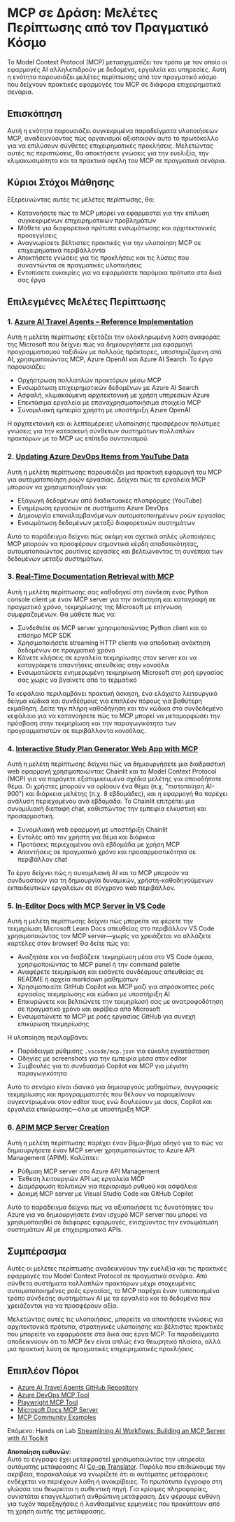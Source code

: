 <!--
CO_OP_TRANSLATOR_METADATA:
{
  "original_hash": "873741da08dd6537858d5e14c3a386e1",
  "translation_date": "2025-07-14T05:46:29+00:00",
  "source_file": "09-CaseStudy/README.md",
  "language_code": "el"
}
-->
# MCP σε Δράση: Μελέτες Περίπτωσης από τον Πραγματικό Κόσμο

Το Model Context Protocol (MCP) μετασχηματίζει τον τρόπο με τον οποίο οι εφαρμογές AI αλληλεπιδρούν με δεδομένα, εργαλεία και υπηρεσίες. Αυτή η ενότητα παρουσιάζει μελέτες περίπτωσης από τον πραγματικό κόσμο που δείχνουν πρακτικές εφαρμογές του MCP σε διάφορα επιχειρηματικά σενάρια.

## Επισκόπηση

Αυτή η ενότητα παρουσιάζει συγκεκριμένα παραδείγματα υλοποιήσεων MCP, αναδεικνύοντας πώς οργανισμοί αξιοποιούν αυτό το πρωτόκολλο για να επιλύσουν σύνθετες επιχειρηματικές προκλήσεις. Μελετώντας αυτές τις περιπτώσεις, θα αποκτήσετε γνώσεις για την ευελιξία, την κλιμακωσιμότητα και τα πρακτικά οφέλη του MCP σε πραγματικά σενάρια.

## Κύριοι Στόχοι Μάθησης

Εξερευνώντας αυτές τις μελέτες περίπτωσης, θα:

- Κατανοήσετε πώς το MCP μπορεί να εφαρμοστεί για την επίλυση συγκεκριμένων επιχειρηματικών προβλημάτων
- Μάθετε για διαφορετικά πρότυπα ενσωμάτωσης και αρχιτεκτονικές προσεγγίσεις
- Αναγνωρίσετε βέλτιστες πρακτικές για την υλοποίηση MCP σε επιχειρηματικά περιβάλλοντα
- Αποκτήσετε γνώσεις για τις προκλήσεις και τις λύσεις που συναντώνται σε πραγματικές υλοποιήσεις
- Εντοπίσετε ευκαιρίες για να εφαρμόσετε παρόμοια πρότυπα στα δικά σας έργα

## Επιλεγμένες Μελέτες Περίπτωσης

### 1. [Azure AI Travel Agents – Reference Implementation](./travelagentsample.md)

Αυτή η μελέτη περίπτωσης εξετάζει την ολοκληρωμένη λύση αναφοράς της Microsoft που δείχνει πώς να δημιουργήσετε μια εφαρμογή προγραμματισμού ταξιδιών με πολλούς πράκτορες, υποστηριζόμενη από AI, χρησιμοποιώντας MCP, Azure OpenAI και Azure AI Search. Το έργο παρουσιάζει:

- Ορχήστρωση πολλαπλών πρακτόρων μέσω MCP
- Ενσωμάτωση επιχειρηματικών δεδομένων με Azure AI Search
- Ασφαλή, κλιμακούμενη αρχιτεκτονική με χρήση υπηρεσιών Azure
- Επεκτάσιμα εργαλεία με επαναχρησιμοποιήσιμα στοιχεία MCP
- Συνομιλιακή εμπειρία χρήστη με υποστήριξη Azure OpenAI

Η αρχιτεκτονική και οι λεπτομέρειες υλοποίησης προσφέρουν πολύτιμες γνώσεις για την κατασκευή σύνθετων συστημάτων πολλαπλών πρακτόρων με το MCP ως επίπεδο συντονισμού.

### 2. [Updating Azure DevOps Items from YouTube Data](./UpdateADOItemsFromYT.md)

Αυτή η μελέτη περίπτωσης παρουσιάζει μια πρακτική εφαρμογή του MCP για αυτοματοποίηση ροών εργασίας. Δείχνει πώς τα εργαλεία MCP μπορούν να χρησιμοποιηθούν για:

- Εξαγωγή δεδομένων από διαδικτυακές πλατφόρμες (YouTube)
- Ενημέρωση εργασιών σε συστήματα Azure DevOps
- Δημιουργία επαναλαμβανόμενων αυτοματοποιημένων ροών εργασίας
- Ενσωμάτωση δεδομένων μεταξύ διαφορετικών συστημάτων

Αυτό το παράδειγμα δείχνει πώς ακόμη και σχετικά απλές υλοποιήσεις MCP μπορούν να προσφέρουν σημαντικά κέρδη αποδοτικότητας, αυτοματοποιώντας ρουτίνες εργασίες και βελτιώνοντας τη συνέπεια των δεδομένων μεταξύ συστημάτων.

### 3. [Real-Time Documentation Retrieval with MCP](./docs-mcp/README.md)

Αυτή η μελέτη περίπτωσης σας καθοδηγεί στη σύνδεση ενός Python console client με έναν MCP server για την ανάκτηση και καταγραφή σε πραγματικό χρόνο, τεκμηρίωσης της Microsoft με επίγνωση συμφραζομένων. Θα μάθετε πώς να:

- Συνδεθείτε σε MCP server χρησιμοποιώντας Python client και το επίσημο MCP SDK
- Χρησιμοποιήσετε streaming HTTP clients για αποδοτική ανάκτηση δεδομένων σε πραγματικό χρόνο
- Κάνετε κλήσεις σε εργαλεία τεκμηρίωσης στον server και να καταγράφετε απαντήσεις απευθείας στην κονσόλα
- Ενσωματώσετε ενημερωμένη τεκμηρίωση Microsoft στη ροή εργασίας σας χωρίς να βγαίνετε από το τερματικό

Το κεφάλαιο περιλαμβάνει πρακτική άσκηση, ένα ελάχιστο λειτουργικό δείγμα κώδικα και συνδέσμους για επιπλέον πόρους για βαθύτερη εκμάθηση. Δείτε την πλήρη καθοδήγηση και τον κώδικα στο συνδεδεμένο κεφάλαιο για να κατανοήσετε πώς το MCP μπορεί να μεταμορφώσει την πρόσβαση στην τεκμηρίωση και την παραγωγικότητα των προγραμματιστών σε περιβάλλοντα κονσόλας.

### 4. [Interactive Study Plan Generator Web App with MCP](./docs-mcp/README.md)

Αυτή η μελέτη περίπτωσης δείχνει πώς να δημιουργήσετε μια διαδραστική web εφαρμογή χρησιμοποιώντας Chainlit και το Model Context Protocol (MCP) για να παράγετε εξατομικευμένα σχέδια μελέτης για οποιοδήποτε θέμα. Οι χρήστες μπορούν να ορίσουν ένα θέμα (π.χ. "πιστοποίηση AI-900") και διάρκεια μελέτης (π.χ. 8 εβδομάδες), και η εφαρμογή θα παρέχει ανάλυση περιεχομένου ανά εβδομάδα. Το Chainlit επιτρέπει μια συνομιλιακή διεπαφή chat, καθιστώντας την εμπειρία ελκυστική και προσαρμοστική.

- Συνομιλιακή web εφαρμογή με υποστήριξη Chainlit
- Εντολές από τον χρήστη για θέμα και διάρκεια
- Προτάσεις περιεχομένου ανά εβδομάδα με χρήση MCP
- Απαντήσεις σε πραγματικό χρόνο και προσαρμοστικότητα σε περιβάλλον chat

Το έργο δείχνει πώς η συνομιλιακή AI και το MCP μπορούν να συνδυαστούν για τη δημιουργία δυναμικών, χρήστη-καθοδηγούμενων εκπαιδευτικών εργαλείων σε σύγχρονο web περιβάλλον.

### 5. [In-Editor Docs with MCP Server in VS Code](./docs-mcp/README.md)

Αυτή η μελέτη περίπτωσης δείχνει πώς μπορείτε να φέρετε την τεκμηρίωση Microsoft Learn Docs απευθείας στο περιβάλλον VS Code χρησιμοποιώντας τον MCP server—χωρίς να χρειάζεται να αλλάζετε καρτέλες στον browser! Θα δείτε πώς να:

- Αναζητάτε και να διαβάζετε τεκμηρίωση μέσα στο VS Code άμεσα, χρησιμοποιώντας το MCP panel ή την command palette
- Αναφέρετε τεκμηρίωση και εισάγετε συνδέσμους απευθείας σε README ή αρχεία markdown μαθημάτων
- Χρησιμοποιείτε GitHub Copilot και MCP μαζί για απρόσκοπτες ροές εργασίας τεκμηρίωσης και κώδικα με υποστήριξη AI
- Επικυρώνετε και βελτιώνετε την τεκμηρίωσή σας με ανατροφοδότηση σε πραγματικό χρόνο και ακρίβεια από Microsoft
- Ενσωματώνετε το MCP με ροές εργασίας GitHub για συνεχή επικύρωση τεκμηρίωσης

Η υλοποίηση περιλαμβάνει:
- Παράδειγμα ρύθμισης `.vscode/mcp.json` για εύκολη εγκατάσταση
- Οδηγίες με screenshots για την εμπειρία μέσα στον editor
- Συμβουλές για το συνδυασμό Copilot και MCP για μέγιστη παραγωγικότητα

Αυτό το σενάριο είναι ιδανικό για δημιουργούς μαθημάτων, συγγραφείς τεκμηρίωσης και προγραμματιστές που θέλουν να παραμείνουν συγκεντρωμένοι στον editor τους ενώ δουλεύουν με docs, Copilot και εργαλεία επικύρωσης—όλα με υποστήριξη MCP.

### 6. [APIM MCP Server Creation](./apimsample.md)

Αυτή η μελέτη περίπτωσης παρέχει έναν βήμα-βήμα οδηγό για το πώς να δημιουργήσετε έναν MCP server χρησιμοποιώντας το Azure API Management (APIM). Καλύπτει:

- Ρύθμιση MCP server στο Azure API Management
- Έκθεση λειτουργιών API ως εργαλεία MCP
- Διαμόρφωση πολιτικών για περιορισμό ρυθμού και ασφάλεια
- Δοκιμή MCP server με Visual Studio Code και GitHub Copilot

Αυτό το παράδειγμα δείχνει πώς να αξιοποιήσετε τις δυνατότητες του Azure για να δημιουργήσετε έναν ισχυρό MCP server που μπορεί να χρησιμοποιηθεί σε διάφορες εφαρμογές, ενισχύοντας την ενσωμάτωση συστημάτων AI με επιχειρηματικά APIs.

## Συμπέρασμα

Αυτές οι μελέτες περίπτωσης αναδεικνύουν την ευελιξία και τις πρακτικές εφαρμογές του Model Context Protocol σε πραγματικά σενάρια. Από σύνθετα συστήματα πολλαπλών πρακτόρων μέχρι στοχευμένες αυτοματοποιημένες ροές εργασίας, το MCP παρέχει έναν τυποποιημένο τρόπο σύνδεσης συστημάτων AI με τα εργαλεία και τα δεδομένα που χρειάζονται για να προσφέρουν αξία.

Μελετώντας αυτές τις υλοποιήσεις, μπορείτε να αποκτήσετε γνώσεις για αρχιτεκτονικά πρότυπα, στρατηγικές υλοποίησης και βέλτιστες πρακτικές που μπορείτε να εφαρμόσετε στα δικά σας έργα MCP. Τα παραδείγματα αποδεικνύουν ότι το MCP δεν είναι απλώς ένα θεωρητικό πλαίσιο, αλλά μια πρακτική λύση σε πραγματικές επιχειρηματικές προκλήσεις.

## Επιπλέον Πόροι

- [Azure AI Travel Agents GitHub Repository](https://github.com/Azure-Samples/azure-ai-travel-agents)
- [Azure DevOps MCP Tool](https://github.com/microsoft/azure-devops-mcp)
- [Playwright MCP Tool](https://github.com/microsoft/playwright-mcp)
- [Microsoft Docs MCP Server](https://github.com/MicrosoftDocs/mcp)
- [MCP Community Examples](https://github.com/microsoft/mcp)

Επόμενο: Hands on Lab [Streamlining AI Workflows: Building an MCP Server with AI Toolkit](../10-StreamliningAIWorkflowsBuildingAnMCPServerWithAIToolkit/README.md)

**Αποποίηση ευθυνών**:  
Αυτό το έγγραφο έχει μεταφραστεί χρησιμοποιώντας την υπηρεσία αυτόματης μετάφρασης AI [Co-op Translator](https://github.com/Azure/co-op-translator). Παρόλο που επιδιώκουμε την ακρίβεια, παρακαλούμε να γνωρίζετε ότι οι αυτόματες μεταφράσεις ενδέχεται να περιέχουν λάθη ή ανακρίβειες. Το πρωτότυπο έγγραφο στη γλώσσα του θεωρείται η αυθεντική πηγή. Για κρίσιμες πληροφορίες, συνιστάται επαγγελματική ανθρώπινη μετάφραση. Δεν φέρουμε ευθύνη για τυχόν παρεξηγήσεις ή λανθασμένες ερμηνείες που προκύπτουν από τη χρήση αυτής της μετάφρασης.